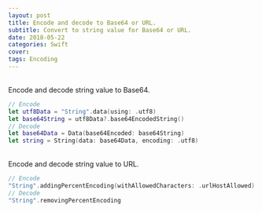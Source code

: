 ```yaml
---
layout: post
title: Encode and decode to Base64 or URL.
subtitle: Convert to string value for Base64 or URL.
date: 2018-05-22
categories: Swift
cover:
tags: Encoding
---
```


<br>
Encode and decode string value to Base64.
<br>

```swift
// Encode
let utf8Data = "String".data(using: .utf8)
let base64String = utf8Data?.base64EncodedString()
// Decode
let base64Data = Data(base64Encoded: base64String)
let string = String(data: base64Data, encoding: .utf8)
```

<br>
Encode and decode string value to URL.
<br>

```swift
// Encode
"String".addingPercentEncoding(withAllowedCharacters: .urlHostAllowed)
// Decode
"String".removingPercentEncoding
```
